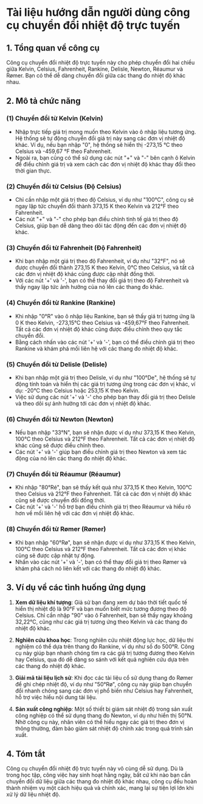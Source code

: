 # Tài liệu hướng dẫn người dùng công cụ chuyển đổi nhiệt độ trực tuyến

## 1. Tổng quan về công cụ

Công cụ chuyển đổi nhiệt độ trực tuyến này cho phép chuyển đổi hai chiều giữa Kelvin, Celsius, Fahrenheit, Rankine, Delisle, Newton, Réaumur và Rømer. Bạn có thể dễ dàng chuyển đổi giữa các thang đo nhiệt độ khác nhau.

## 2. Mô tả chức năng

### (1) **Chuyển đổi từ Kelvin (Kelvin)**

* Nhập trực tiếp giá trị mong muốn theo Kelvin vào ô nhập liệu tương ứng. Hệ thống sẽ tự động chuyển đổi giá trị này sang các đơn vị nhiệt độ khác. Ví dụ, nếu bạn nhập "0", hệ thống sẽ hiển thị -273,15 °C theo Celsius và -459,67 °F theo Fahrenheit.
* Ngoài ra, bạn cũng có thể sử dụng các nút "+" và "-" bên cạnh ô Kelvin để điều chỉnh giá trị và xem cách các đơn vị nhiệt độ khác thay đổi theo thời gian thực.

### (2) **Chuyển đổi từ Celsius (Độ Celsius)**

* Chỉ cần nhập một giá trị theo độ Celsius, ví dụ như "100°C", công cụ sẽ ngay lập tức chuyển đổi thành 373,15 K theo Kelvin và 212°F theo Fahrenheit.
* Các nút "+" và "-" cho phép bạn điều chỉnh tinh tế giá trị theo độ Celsius, giúp bạn dễ dàng theo dõi tác động đến các đơn vị nhiệt độ khác.

### (3) **Chuyển đổi từ Fahrenheit (Độ Fahrenheit)**

* Khi bạn nhập một giá trị theo độ Fahrenheit, ví dụ như "32°F", nó sẽ được chuyển đổi thành 273,15 K theo Kelvin, 0°C theo Celsius, và tất cả các đơn vị nhiệt độ khác cũng được cập nhật đồng thời.
* Với các nút '+' và '-', bạn có thể thay đổi giá trị theo độ Fahrenheit và thấy ngay lập tức ảnh hưởng của nó lên các thang đo khác.

### (4) **Chuyển đổi từ Rankine (Rankine)**

* Khi nhập "0°R" vào ô nhập liệu Rankine, bạn sẽ thấy giá trị tương ứng là 0 K theo Kelvin, -273,15°C theo Celsius và -459,67°F theo Fahrenheit. Tất cả các đơn vị nhiệt độ khác cũng được điều chỉnh theo quy tắc chuyển đổi.
* Bằng cách nhấn vào các nút '+' và '-', bạn có thể điều chỉnh giá trị theo Rankine và khám phá mối liên hệ với các thang đo nhiệt độ khác.

### (5) **Chuyển đổi từ Delisle (Delisle)**

* Khi bạn nhập một giá trị theo Delisle, ví dụ như "100°De", hệ thống sẽ tự động tính toán và hiển thị các giá trị tương ứng trong các đơn vị khác, ví dụ: -20°C theo Celsius hoặc 253,15 K theo Kelvin.
* Việc sử dụng các nút '+' và '-' cho phép bạn thay đổi giá trị theo Delisle và theo dõi sự ảnh hưởng tới các đơn vị nhiệt độ khác.

### (6) **Chuyển đổi từ Newton (Newton)**

* Nếu bạn nhập "33°N", bạn sẽ nhận được ví dụ như 373,15 K theo Kelvin, 100°C theo Celsius và 212°F theo Fahrenheit. Tất cả các đơn vị nhiệt độ khác cũng sẽ được điều chỉnh theo.
* Các nút '+' và '-' giúp bạn điều chỉnh giá trị theo Newton và xem tác động của nó lên các thang đo nhiệt độ khác.

### (7) **Chuyển đổi từ Réaumur (Réaumur)**

* Khi nhập "80°Ré", bạn sẽ thấy kết quả như 373,15 K theo Kelvin, 100°C theo Celsius và 212°F theo Fahrenheit. Tất cả các đơn vị nhiệt độ khác cũng sẽ được chuyển đổi đồng thời.
* Các nút '+' và '-' hỗ trợ bạn điều chỉnh giá trị theo Réaumur và hiểu rõ hơn về mối liên hệ với các đơn vị nhiệt độ khác.

### (8) **Chuyển đổi từ Rømer (Rømer)**

* Khi bạn nhập "60°Rø", bạn sẽ nhận được ví dụ như 373,15 K theo Kelvin, 100°C theo Celsius và 212°F theo Fahrenheit. Tất cả các đơn vị khác cũng sẽ được cập nhật tự động.
* Nhấn vào các nút '+' và '-', bạn có thể thay đổi giá trị theo Rømer và khám phá cách nó liên kết với các thang đo nhiệt độ khác.

## 3. Ví dụ về các tình huống ứng dụng

1. **Xem dữ liệu khí tượng**: Giả sử bạn đang xem dự báo thời tiết quốc tế hiển thị nhiệt độ là 90°F và bạn muốn biết mức tương đương theo độ Celsius. Chỉ cần nhập "90" vào ô Fahrenheit, bạn sẽ thấy ngay khoảng 32,22°C, cũng như các giá trị tương ứng theo Kelvin và các thang đo nhiệt độ khác.

2. **Nghiên cứu khoa học**: Trong nghiên cứu nhiệt động lực học, dữ liệu thí nghiệm có thể dựa trên thang đo Rankine, ví dụ như số đo 500°R. Công cụ này giúp bạn nhanh chóng tìm ra các giá trị tương đương theo Kelvin hay Celsius, qua đó dễ dàng so sánh với kết quả nghiên cứu dựa trên các thang đo nhiệt độ khác.

3. **Giải mã tài liệu lịch sử**: Khi đọc các tài liệu cổ sử dụng thang đo Rømer để ghi chép nhiệt độ, ví dụ như "50°Rø", công cụ này giúp bạn chuyển đổi nhanh chóng sang các đơn vị phổ biến như Celsius hay Fahrenheit, hỗ trợ việc hiểu nội dung tài liệu.

4. **Sản xuất công nghiệp**: Một số thiết bị giám sát nhiệt độ trong sản xuất công nghiệp có thể sử dụng thang đo Newton, ví dụ như hiển thị 50°N. Nhờ công cụ này, nhân viên có thể hiểu ngay các giá trị theo đơn vị thông thường, đảm bảo giám sát nhiệt độ chính xác trong quá trình sản xuất.

## 4. Tóm tắt

Công cụ chuyển đổi nhiệt độ trực tuyến này vô cùng dễ sử dụng. Dù là trong học tập, công việc hay sinh hoạt hằng ngày, bất cứ khi nào bạn cần chuyển đổi dữ liệu giữa các thang đo nhiệt độ khác nhau, công cụ đều hoàn thành nhiệm vụ một cách hiệu quả và chính xác, mang lại sự tiện lợi lớn khi xử lý dữ liệu nhiệt độ.